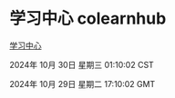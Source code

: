 # 学习中心 colearnhub
[学习中心](http://219.139.197.74:56308/colearnhub/)

2024年 10月 30日 星期三 01:10:02 CST

2024年 10月 29日 星期二 17:10:02 GMT
